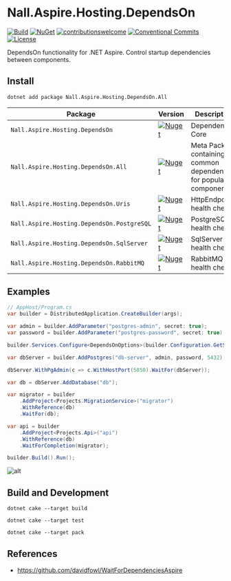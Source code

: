 # Nall.Aspire.Hosting.DependsOn

[![Build](https://github.com/NikiforovAll/aspire-depends-on/actions/workflows/build.yml/badge.svg?branch=main)](https://github.com/NikiforovAll/aspire-depends-on/actions/workflows/build.yml)
[![NuGet](https://img.shields.io/nuget/dt/Nall.Aspire.Hosting.DependsOn.svg)](https://nuget.org/packages/Nall.Aspire.Hosting.DependsOn)
[![contributionswelcome](https://img.shields.io/badge/contributions-welcome-brightgreen.svg?style=flat)](https://github.com/nikiforovall/aspire-depends-on)
[![Conventional Commits](https://img.shields.io/badge/Conventional%20Commits-1.0.0-yellow.svg)](https://conventionalcommits.org)
[![License](https://img.shields.io/badge/license-MIT-blue.svg)](https://github.com/nikiforovall/aspire-depends-on/blob/main/LICENSE.md)

DependsOn functionality for .NET Aspire. Control startup dependencies between components.

## Install

```bash
dotnet add package Nall.Aspire.Hosting.DependsOn.All
```

| Package                                    | Version                                                                                                                                                      | Description                                                        |
| ------------------------------------------ | ------------------------------------------------------------------------------------------------------------------------------------------------------------ | ------------------------------------------------------------------ |
| `Nall.Aspire.Hosting.DependsOn`            | [![Nuget](https://img.shields.io/nuget/v/Nall.Aspire.Hosting.DependsOn.svg)](https://nuget.org/packages/Nall.Aspire.Hosting.DependsOn)                       | Dependencies Core                                                  |
| `Nall.Aspire.Hosting.DependsOn.All`        | [![Nuget](https://img.shields.io/nuget/v/Nall.Aspire.Hosting.DependsOn.All.svg)](https://nuget.org/packages/Nall.Aspire.Hosting.DependsOn.All)               | Meta Package containing common dependencies for popular components |
| `Nall.Aspire.Hosting.DependsOn.Uris`       | [![Nuget](https://img.shields.io/nuget/v/Nall.Aspire.Hosting.DependsOn.Uris.svg)](https://nuget.org/packages/Nall.Aspire.Hosting.DependsOn.Uris)             | HttpEndpoints health check                                         |
| `Nall.Aspire.Hosting.DependsOn.PostgreSQL` | [![Nuget](https://img.shields.io/nuget/v/Nall.Aspire.Hosting.DependsOn.PostgreSQL.svg)](https://nuget.org/packages/Nall.Aspire.Hosting.DependsOn.PostgreSQL) | PostgreSQL health check                                            |
| `Nall.Aspire.Hosting.DependsOn.SqlServer`  | [![Nuget](https://img.shields.io/nuget/v/Nall.Aspire.Hosting.DependsOn.SqlServer.svg)](https://nuget.org/packages/Nall.Aspire.Hosting.DependsOn.SqlServer)   | SqlServer health check                                             |
| `Nall.Aspire.Hosting.DependsOn.RabbitMQ`   | [![Nuget](https://img.shields.io/nuget/v/Nall.Aspire.Hosting.DependsOn.RabbitMQ.svg)](https://nuget.org/packages/Nall.Aspire.Hosting.DependsOn.RabbitMQ)     | RabbitMQ health check                                              |

## Examples

```csharp
// AppHost/Program.cs
var builder = DistributedApplication.CreateBuilder(args);

var admin = builder.AddParameter("postgres-admin", secret: true);
var password = builder.AddParameter("postgres-password", secret: true);

builder.Services.Configure<DependsOnOptions>(builder.Configuration.GetSection("DependsOnOptions"));

var dbServer = builder.AddPostgres("db-server", admin, password, 5432).WithHealthCheck();

dbServer.WithPgAdmin(c => c.WithHostPort(5050).WaitFor(dbServer));

var db = dbServer.AddDatabase("db");

var migrator = builder
    .AddProject<Projects.MigrationService>("migrator")
    .WithReference(db)
    .WaitFor(db);

var api = builder
    .AddProject<Projects.Api>("api")
    .WithReference(db)
    .WaitForCompletion(migrator);

builder.Build().Run();
```

![alt](/assets/demo-depends-on.gif)

## Build and Development

`dotnet cake --target build`

`dotnet cake --target test`

`dotnet cake --target pack`

## References

- <https://github.com/davidfowl/WaitForDependenciesAspire>
